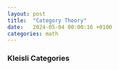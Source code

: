 ```yaml
---
layout: post
title:  "Category Theory"
date:   2024-05-04 00:00:16 +0100
categories: math
---
```



### Kleisli Categories












